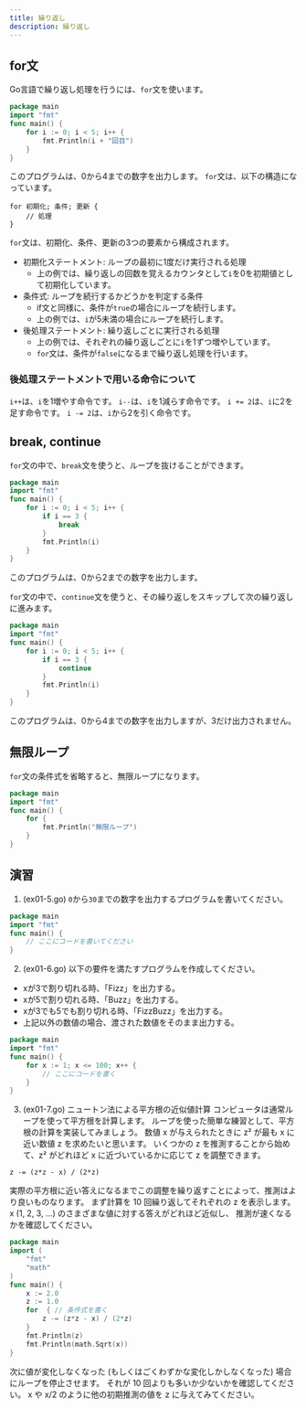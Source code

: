 ```yaml
---
title: 繰り返し
description: 繰り返し
---
```


## for文
Go言語で繰り返し処理を行うには、`for`文を使います。
```go
package main
import "fmt"
func main() {
    for i := 0; i < 5; i++ {
        fmt.Println(i + "回目")
    }
}
```
このプログラムは、0から4までの数字を出力します。
`for`文は、以下の構造になっています。
```
for 初期化; 条件; 更新 {
    // 処理
}
```
`for`文は、初期化、条件、更新の3つの要素から構成されます。
- 初期化ステートメント: ループの最初に1度だけ実行される処理
  - 上の例では、繰り返しの回数を覚えるカウンタとして`i`を0を初期値として初期化しています。
- 条件式: ループを続行するかどうかを判定する条件
  - if文と同様に、条件が`true`の場合にループを続行します。
  - 上の例では、`i`が5未満の場合にループを続行します。
- 後処理ステートメント: 繰り返しごとに実行される処理
  - 上の例では、それぞれの繰り返しごとに`i`を1ずつ増やしています。
  - `for`文は、条件が`false`になるまで繰り返し処理を行います。

### 後処理ステートメントで用いる命令について
`i++`は、`i`を1増やす命令です。
`i--`は、`i`を1減らす命令です。
`i += 2`は、`i`に2を足す命令です。
`i -= 2`は、`i`から2を引く命令です。


## break, continue
`for`文の中で、`break`文を使うと、ループを抜けることができます。
```go
package main
import "fmt"
func main() {
    for i := 0; i < 5; i++ {
        if i == 3 {
            break
        }
        fmt.Println(i)
    }
}
```
このプログラムは、0から2までの数字を出力します。

`for`文の中で、`continue`文を使うと、その繰り返しをスキップして次の繰り返しに進みます。
```go
package main
import "fmt"
func main() {
    for i := 0; i < 5; i++ {
        if i == 3 {
            continue
        }
        fmt.Println(i)
    }
}
```
このプログラムは、0から4までの数字を出力しますが、3だけ出力されません。

## 無限ループ
`for`文の条件式を省略すると、無限ループになります。
```go
package main
import "fmt"
func main() {
    for {
        fmt.Println("無限ループ")
    }
}
```

## 演習
1. (ex01-5.go) `0`から`30`までの数字を出力するプログラムを書いてください。
```Go
package main
import "fmt"
func main() {
    // ここにコードを書いてください
}
```

2. (ex01-6.go) 以下の要件を満たすプログラムを作成してください。
- xが3で割り切れる時、「Fizz」を出力する。
- xが5で割り切れる時、「Buzz」を出力する。
- xが3でも5でも割り切れる時、「FizzBuzz」を出力する。
- 上記以外の数値の場合、渡された数値をそのまま出力する。
```go
package main
import "fmt"
func main() {
    for x := 1; x <= 100; x++ {
        // ここにコードを書く
    }
}
```

3. (ex01-7.go) ニュートン法による平方根の近似値計算
コンピュータは通常ループを使って平方根を計算します。
ループを使った簡単な練習として、平方根の計算を実装してみましょう。
数値 x が与えられたときに z² が最も x に近い数値 z を求めたいと思います。
いくつかの z を推測することから始めて、z² がどれほど x に近づいているかに応じて z を調整できます。
```
z -= (z*z - x) / (2*z)
```
実際の平方根に近い答えになるまでこの調整を繰り返すことによって、推測はより良いものなります。
まず計算を 10 回繰り返してそれぞれの z を表示します。 x (1, 2, 3, ...) のさまざまな値に対する答えがどれほど近似し、 推測が速くなるかを確認してください。
```Go
package main
import (
    "fmt"
    "math"
)
func main() {
    x := 2.0
    z := 1.0
    for  { // 条件式を書く
        z -= (z*z - x) / (2*z)
    }
    fmt.Println(z)
    fmt.Println(math.Sqrt(x))
}
```
次に値が変化しなくなった (もしくはごくわずかな変化しかしなくなった) 場合にループを停止させます。 
それが 10 回よりも多いか少ないかを確認してください。 x や x/2 のように他の初期推測の値を z に与えてみてください。 
